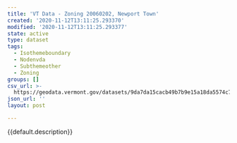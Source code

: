 ```yaml
---
title: 'VT Data - Zoning 20060202, Newport Town'
created: '2020-11-12T13:11:25.293370'
modified: '2020-11-12T13:11:25.293377'
state: active
type: dataset
tags:
  - Isothemeboundary
  - Nodenvda
  - Subthemeother
  - Zoning
groups: []
csv_url: >-
  https://geodata.vermont.gov/datasets/9da7da15cacb49b7b9e15a18da5574c7_0.csv?outSR=%7B%22latestWkid%22%3A3857%2C%22wkid%22%3A102100%7D
json_url: ''
layout: post

---
```

{{default.description}}
